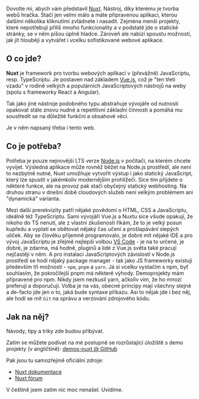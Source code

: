 Dovolte mi, abych vám představil [Nuxt](https://nuxt.com/). Nástroj, díky kterému je tvorba webů hračka. Stačí jen velmi málo a máte připravenou aplikaci, kterou dalšími několika kliknutími zvládnete i nasadit. Zejména menší projekty, které nepotřebují příliš mnoho funkcionality a v podstatě jde o statické stránky, se v něm píšou úplně hladce. Zároveň ale nabízí spoustu možností, jak jít hlouběji a vytvářet i vcelku sofistikované webové aplikace.

## O co jde?

**Nuxt** je framework pro tvorbu webových aplikací v (převážně) JavaScriptu, resp. TypeScriptu. Je postaven nad základem [Vue.js](https://vuejs.org/), což je "ten třetí vzadu" v rodině velkých a populárních JavaScriptových nástrojů na weby (spolu s frameworky React a Angular).

Tak jako jiné nástroje podobného typu abstrahuje vývojáře od nutnosti opakovat stále znovu nudné a repetitivní základní činnosti a pomáhá mu soustředit se na důležité funkční a obsahové věci.

Je v něm napsaný třeba i tento web.

## Co je potřeba?

Potřeba je pouze nejnovější LTS verze [Node.js](https://nodejs.org/) v počítači, na kterém chcete vyvíjet. Výsledná aplikace může rovněž běžet na Node.js prostředí, ale není to nezbytně nutné, Nuxt umožňuje vytvořit výstup i jako statický JavaScript, který lze spustit v jakémkoliv modernějším prohlížeči. Sice tím přijdete o některé funkce, ale na provoz pak stačí obyčejný statický webhosting. Na druhou stranu v dnešní době cloudových služeb není velkým problémem ani "dynamická" varianta.

Mezi další prerekvizity patří nějaké povědomí o HTML, CSS a JavaScriptu, ideálně též TypeScriptu. Sami vývojáři Vue.js a Nuxtu sice všude opakují, že nikoho do TS nenutí, ale z vlastní zkušenosti říkám, že to je velký posun kupředu a vyplatí se obětovat nějaký čas učení a prošlapávání slepých uliček. Aby se člověku příjemně programovalo, je dobré mít nějaké IDE a pro vývoj JavaScriptu je zřejmě nejlepší volbou [VS Code](https://code.visualstudio.com/) - je na to určené, je dobré, je zdarma, má hodně, pluginů a lidé z Vue.js světa také pracují nejčastěji v něm. A pro instalaci JavaScriptových závislostí v Node.js prostředí se hodí nějaký package manager - tak jako JS frameworky existují především tři možnosti - `npm`, `pnpm` a `yarn`. Já si vcelku vystačím s npm, byť souhlasím, že pokročilejší pnpm má některé výhody. Demoprojekty mám připravené pro npm. Nikdy jsem nezkusil yarn, ačkoliv vím, že ho mnozí preferují a doporučují. Volba je na vás, obecné principy mají všechny stejné a de-facto jde jen o to, jaká bude syntaxe příkazu. Asi to nějak jde i bez něj, ale hodí se mít `Git` na správu a verzování zdrojového kódu.

## Jak na něj?

Návody, tipy a triky zde budou přibývat.

Zatím se můžete podívat na mé postupně se rozrůstající úložiště s demo projekty (v angličtině): [demos-nuxt @ GitHub](https://github.com/AloisSeckar/demos-nuxt)

Pak jsou tu samozřejmě oficiální zdroje:
- [Nuxt dokumentace](https://nuxt.com/docs)
- [Nuxt fórum](https://github.com/nuxt/nuxt/discussions)

V češtině jsem zatím nic moc nenašel. Uvidíme.
